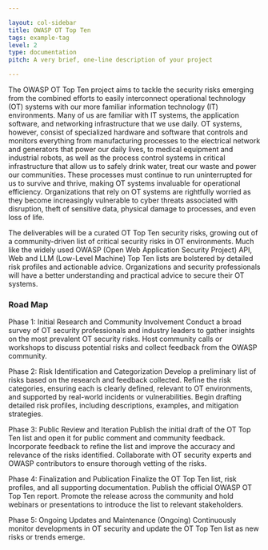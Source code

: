 ```yaml
---

layout: col-sidebar
title: OWASP OT Top Ten
tags: example-tag
level: 2
type: documentation
pitch: A very brief, one-line description of your project

---
```


The OWASP OT Top Ten project aims to tackle the security risks emerging from the combined efforts to easily interconnect operational technology (OT) systems with our more familiar information technology (IT) environments. Many of us are familiar with IT systems, the application software, and networking infrastructure that we use daily. OT systems, however, consist of specialized hardware and software that controls and monitors everything from manufacturing processes to the electrical network and generators that power our daily lives, to medical equipment and industrial robots, as well as the process control systems in critical infrastructure that allow us to safely drink water, treat our waste and power our communities. These processes must continue to run uninterrupted for us to survive and thrive, making OT systems invaluable for operational efficiency. Organizations that rely on OT systems are rightfully worried as they become increasingly vulnerable to cyber threats associated with disruption, theft of sensitive data, physical damage to processes, and even loss of life.

The deliverables will be a curated OT Top Ten security risks, growing out of a community-driven list of critical security risks in OT environments. Much like the widely used OWASP (Open Web Application Security Project) API, Web and LLM (Low-Level Machine) Top Ten lists are bolstered by detailed risk profiles and actionable advice. Organizations and security professionals will have a better understanding and practical advice to secure their OT systems.

### Road Map
Phase 1: Initial Research and Community Involvement
Conduct a broad survey of OT security professionals and industry leaders to gather insights on the most prevalent OT security risks.
Host community calls or workshops to discuss potential risks and collect feedback from the OWASP community.

Phase 2: Risk Identification and Categorization
Develop a preliminary list of risks based on the research and feedback collected.
Refine the risk categories, ensuring each is clearly defined, relevant to OT environments, and supported by real-world incidents or vulnerabilities.
Begin drafting detailed risk profiles, including descriptions, examples, and mitigation strategies.

Phase 3: Public Review and Iteration
Publish the initial draft of the OT Top Ten list and open it for public comment and community feedback.
Incorporate feedback to refine the list and improve the accuracy and relevance of the risks identified.
Collaborate with OT security experts and OWASP contributors to ensure thorough vetting of the risks.

Phase 4: Finalization and Publication
Finalize the OT Top Ten list, risk profiles, and all supporting documentation.
Publish the official OWASP OT Top Ten report.
Promote the release across the community and hold webinars or presentations to introduce the list to relevant stakeholders.

Phase 5: Ongoing Updates and Maintenance (Ongoing)
Continuously monitor developments in OT security and update the OT Top Ten list as new risks or trends emerge.
